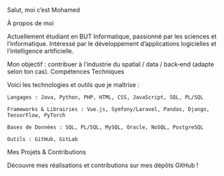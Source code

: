 Salut, moi c’est Mohamed

À propos de moi

Actuellement étudiant en BUT Informatique, passionné par les sciences et l’informatique. Intéressé par le développement d’applications logicielles et l’intelligence artificielle.

Mon objectif : contribuer à l’industrie du spatial / data / back‑end (adapte selon ton cas).
Compétences Techniques

Voici les technologies et outils que je maîtrise :

    Langages : Java, Python, PHP, HTML, CSS, JavaScript, SQL, PL/SQL

    Frameworks & Librairies : Vue.js, Symfony/Laravel, Pandas, Django, TensorFlow, PyTorch

    Bases de Données : SQL, PL/SQL, MySQL, Oracle, NoSQL, PostgreSQL

    Outils : GitHub, GitLab

Mes Projets & Contributions

Découvre mes réalisations et contributions sur mes dépôts GitHub !
﻿
​
